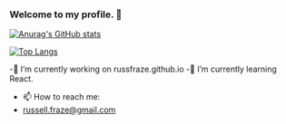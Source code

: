 ### Welcome to my profile. 👋



[![Anurag's GitHub stats](https://github-readme-stats.vercel.app/api?username=russfraze&bg_color=#2A2A2A)](https://github.com/anuraghazra/github-readme-stats)

[![Top Langs](https://github-readme-stats.vercel.app/api/top-langs/?username=russfraze)](https://github.com/anuraghazra/github-readme-stats)



-🔭 I’m currently working on russfraze.github.io
-🌱 I’m currently learning React.

- 📫 How to reach me: 
- russell.fraze@gmail.com


